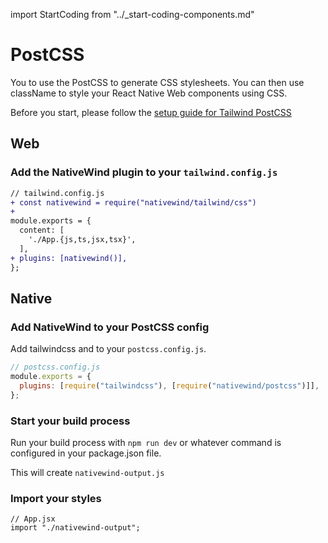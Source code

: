 import StartCoding from "../\_start-coding-components.md"

# PostCSS

You to use the PostCSS to generate CSS stylesheets. You can then use className to style your React Native Web components using CSS.

Before you start, please follow the [setup guide for Tailwind PostCSS](https://tailwindcss.com/docs/installation/using-postcss)

## Web

### Add the NativeWind plugin to your `tailwind.config.js`

```diff
// tailwind.config.js
+ const nativewind = require("nativewind/tailwind/css")
+
module.exports = {
  content: [
    './App.{js,ts,jsx,tsx}',
  ],
+ plugins: [nativewind()],
};
```

## Native

### Add NativeWind to your PostCSS config

Add tailwindcss and to your `postcss.config.js`.

```js
// postcss.config.js
module.exports = {
  plugins: [require("tailwindcss"), [require("nativewind/postcss")]],
};
```

### Start your build process

Run your build process with `npm run dev` or whatever command is configured in your package.json file.

This will create `nativewind-output.js`

### Import your styles

```tsx
// App.jsx
import "./nativewind-output";
```
